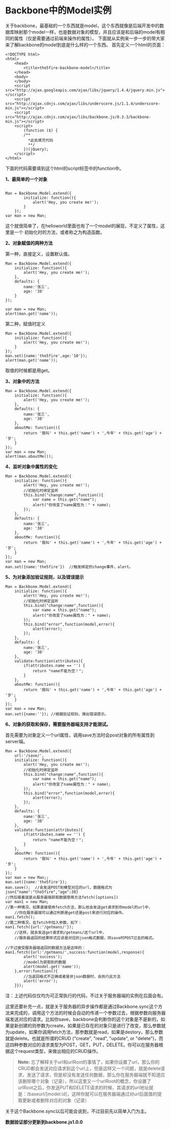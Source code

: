 # Backbone中的Model实例

关于backbone，最基础的一个东西就是model，这个东西就像是后端开发中的数据库映射那个model一样，也是数据对象的模型，并且应该是和后端的model有相同的属性（仅是需要通过前端来操作的属性）。
下面就从实例来一步一步的带大家来了解backbone的model到底是什么样的一个东西。
首先定义一个html的页面：

```
<!DOCTYPE html>
<html>
    <head>
        <title>the5fire-backbone-model</title>
    </head>
    <body>
    </body>
    <script src="http://ajax.googleapis.com/ajax/libs/jquery/1.4.4/jquery.min.js"></script>
    <script src="http://ajax.cdnjs.com/ajax/libs/underscore.js/1.1.4/underscore-min.js"></script>
    <script src="http://ajax.cdnjs.com/ajax/libs/backbone.js/0.3.3/backbone-min.js"></script>
    <script>
        (function ($) {
        /**
          *此处填充代码
          **/
        })(jQuery);
    </script>
</html>

```

下面的代码需要填到这个html的script标签中的function中。

**1、最简单的一个对象**

```

Man = Backbone.Model.extend({
        initialize: function(){
            alert('Hey, you create me!');
        }
    });
var man = new Man;

```
这个就很简单了，在helloworld里面也有了一个model的展现，不定义了属性，这里是一个 初始化时的方法，或者称之为构造函数。

**2、对象赋值的两种方法**

第一种，直接定义，设置默认值。

```
Man = Backbone.Model.extend({
    initialize: function(){
        alert('Hey, you create me!');
    },
    defaults: {
        name:'张三',
        age: '38'
    }
});

var man = new Man;
alert(man.get('name'));

```
第二种，赋值时定义

```
Man = Backbone.Model.extend({
    initialize: function(){
        alert('Hey, you create me!');
    }
});
man.set({name:'the5fire',age:'10'});
alert(man.get('name'));

```
取值的时候都是用get。

**3、对象中的方法**

```
Man = Backbone.Model.extend({
    initialize: function(){
        alert('Hey, you create me!');
    },
    defaults: {
        name:'张三',
        age: '38'
    },
    aboutMe: function(){
        return '我叫' + this.get('name') + ',今年' + this.get('age') + '岁';
    }
});
var man = new Man;
alert(man.aboutMe());
```

**4、监听对象中属性的变化**


```
Man = Backbone.Model.extend({
    initialize: function(){
        alert('Hey, you create me!');
        //初始化时绑定监听
        this.bind("change:name",function(){
            var name = this.get("name");
            alert("你改变了name属性为：" + name);
        });
    },
    defaults: {
        name:'张三',
        age: '38'
    },
    aboutMe: function(){
        return '我叫' + this.get('name') + ',今年' + this.get('age') + '岁';
    }
});
var man = new Man;
man.set({name:'the5fire'})  //触发绑定的change事件，alert。

```
**5、为对象添加验证规则，以及错误提示**

```
Man = Backbone.Model.extend({
    initialize: function(){
        alert('Hey, you create me!');
        //初始化时绑定监听
        this.bind("change:name",function(){
            var name = this.get("name");
            alert("你改变了name属性为：" + name);
        });
        this.bind("error",function(model,error){
            alert(error);
        });
    },
    defaults: {
        name:'张三',
        age: '38'
    },
    validate:function(attributes){
        if(attributes.name == '') {
            return "name不能为空！";
        }
    },
    aboutMe: function(){
        return '我叫' + this.get('name') + ',今年' + this.get('age') + '岁';
    }
});
var man = new Man;
man.set({name:''}); //根据验证规则，弹出错误提示。

```

**6、对象的获取和保存，需要服务器端支持才能测试。**

首先需要为对象定义一个url属性，调用save方法时会post对象的所有属性到server端。

```
Man = Backbone.Model.extend({
    url:'/save/',
    initialize: function(){
        alert('Hey, you create me!');
        //初始化时绑定监听
        this.bind("change:name",function(){
            var name = this.get("name");
            alert("你改变了name属性为：" + name);
        });
        this.bind("error",function(model,error){
            alert(error);
        });
    },
    defaults: {
        name:'张三',
        age: '38'
    },
    validate:function(attributes){
        if(attributes.name == '') {
            return "name不能为空！";
        }
    },
    aboutMe: function(){
        return '我叫' + this.get('name') + ',今年' + this.get('age') + '岁';
    }
});
var man = new Man;;
man.set({name:'the5fire'});
man.save();  //会发送POST到模型对应的url，数据格式为json{"name":"the5fire","age":38}
//然后接着就是从服务器端获取数据使用方法fetch([options])
var man1 = new Man;
//第一种情况，如果直接使用fetch方法，那么他会发送get请求到你model的url中，
    //你在服务器端可以通过判断是get还是post来进行对应的操作。
man1.fetch();
//第二种情况，在fetch中加入参数，如下：
man1.fetch({url:'/getmans/'});
    //这样，就会发送get请求到/getmans/这个url中，
    //服务器返回的结果样式应该是对应的json格式数据，同save时POST过去的格式。

//不过接受服务器端返回的数据方法是这样的：
man1.fetch({url:'/getmans/',success:function(model,response){
        alert('success');
        //model为获取到的数据
        alert(model.get('name'));
    },error:function(){
        //当返回格式不正确或者是非json数据时，会执行此方法
        alert('error');
    }});

```

注：上述代码仅仅均为可正常执行的代码，不过关于服务器端的实例在后面会有。

这里还要补充一点，就是关于服务器的异步操作都是通过Backbone.sync这个方法来完成的，调用这个方法的时候会自动的传递一个参数过去，根据参数向服务器端发送对应的请求。比如你save，backbone会判断你的这个对象是不是新的，如果是新创建的则参数为create，如果是已存在的对象只是进行了改变，那么参数就为update，如果你调用fetch方法，那参数就是read，如果是destory，那么参数就是delete。也就是所谓的CRUD ("create", "read", "update", or "delete")，而这四种参数对应的请求类型为POST，GET，PUT，DELETE。你可以在服务器根据这个request类型，来做出相应的CRUD操作。

> **Note:** 忘了解释关于url和urlRoot的事情了，如果你设置了url，那么你的CRUD都会发送对应请求到这个url上，但是这样又一个问题，就是delete请求，发送了请求，但是却没有发送任何数据，那么你在服务器端就不知道应该删除哪个对象（记录），所以这里又一个urlRoot的概念，你设置了urlRoot之后，你发送PUT和DELETE请求的时候，其请求的url地址就是：/baseurl/[model.id]，这样你就可以在服务器端通过对url后面值的提取更新或者删除对应的对象（记录）


关于这个Backbone.sync以后可能会说到，不过目前先以简单入门为主。

**数据验证部分更新到backbone.js1.0.0**


